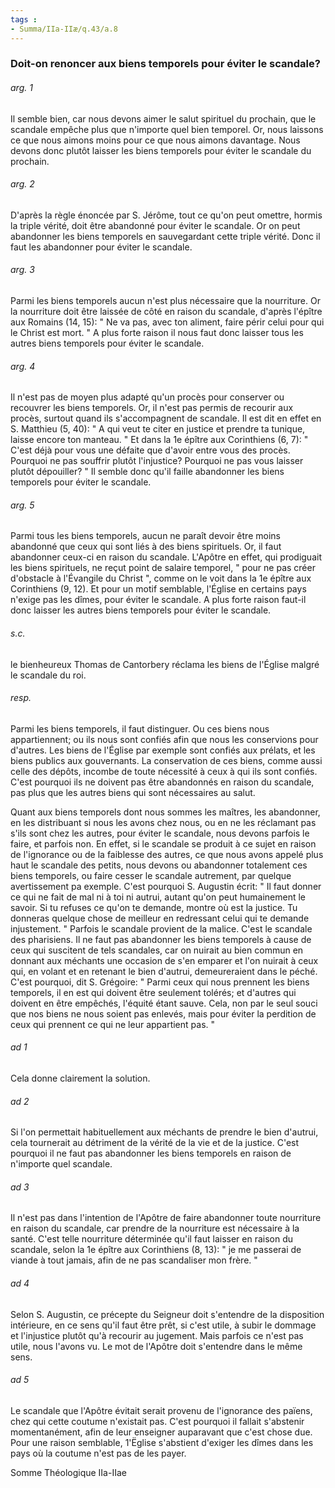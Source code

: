 ```yaml
---
tags : 
- Summa/IIa-IIæ/q.43/a.8
---
```


### Doit-on renoncer aux biens temporels pour éviter le scandale?

###### arg. 1
Il semble bien, car nous devons aimer le salut spirituel du prochain, que le scandale empêche plus que n'importe quel bien temporel. Or, nous laissons ce que nous aimons moins pour ce que nous aimons davantage. Nous devons donc plutôt laisser les biens temporels pour éviter le scandale du prochain. 

###### arg. 2
D'après la règle énoncée par S. Jérôme, tout ce qu'on peut omettre, hormis la triple vérité, doit être abandonné pour éviter le scandale. Or on peut abandonner les biens temporels en sauvegardant cette triple vérité. Donc il faut les abandonner pour éviter le scandale. 

###### arg. 3
Parmi les biens temporels aucun n'est plus nécessaire que la nourriture. Or la nourriture doit être laissée de côté en raison du scandale, d'après l'épître aux Romains (14, 15): " Ne va pas, avec ton aliment, faire périr celui pour qui le Christ est mort. " A plus forte raison il nous faut donc laisser tous les autres biens temporels pour éviter le scandale. 

###### arg. 4
Il n'est pas de moyen plus adapté qu'un procès pour conserver ou recouvrer les biens temporels. Or, il n'est pas permis de recourir aux procès, surtout quand ils s'accompagnent de scandale. Il est dit en effet en S. Matthieu (5, 40): " A qui veut te citer en justice et prendre ta tunique, laisse encore ton manteau. " Et dans la 1e épître aux Corinthiens (6, 7): " C'est déjà pour vous une défaite que d'avoir entre vous des procès. Pourquoi ne pas souffrir plutôt l'injustice? Pourquoi ne pas vous laisser plutôt dépouiller? " Il semble donc qu'il faille abandonner les biens temporels pour éviter le scandale. 

###### arg. 5
Parmi tous les biens temporels, aucun ne paraît devoir être moins abandonné que ceux qui sont liés à des biens spirituels. Or, il faut abandonner ceux-ci en raison du scandale. L'Apôtre en effet, qui prodiguait les biens spirituels, ne reçut point de salaire temporel, " pour ne pas créer d'obstacle à l'Évangile du Christ ", comme on le voit dans la 1e épître aux Corinthiens (9, 12). Et pour un motif semblable, l'Église en certains pays n'exige pas les dîmes, pour éviter le scandale. A plus forte raison faut-il donc laisser les autres biens temporels pour éviter le scandale. 

###### s.c.
le bienheureux Thomas de Cantorbery réclama les biens de l'Église malgré le scandale du roi. 

###### resp.
Parmi les biens temporels, il faut distinguer. Ou ces biens nous appartiennent; ou ils nous sont confiés afin que nous les conservions pour d'autres. Les biens de l'Église par exemple sont confiés aux prélats, et les biens publics aux gouvernants. La conservation de ces biens, comme aussi celle des dépôts, incombe de toute nécessité à ceux à qui ils sont confiés. C'est pourquoi ils ne doivent pas être abandonnés en raison du scandale, pas plus que les autres biens qui sont nécessaires au salut. 

Quant aux biens temporels dont nous sommes les maîtres, les abandonner, en les distribuant si nous les avons chez nous, ou en ne les réclamant pas s'ils sont chez les autres, pour éviter le scandale, nous devons parfois le faire, et parfois non. En effet, si le scandale se produit à ce sujet en raison de l'ignorance ou de la faiblesse des autres, ce que nous avons appelé plus haut le scandale des petits, nous devons ou abandonner totalement ces biens temporels, ou faire cesser le scandale autrement, par quelque avertissement pa exemple. C'est pourquoi S. Augustin écrit: " Il faut donner ce qui ne fait de mal ni à toi ni autrui, autant qu'on peut humainement le savoir. Si tu refuses ce qu'on te demande, montre où est la justice. Tu donneras quelque chose de meilleur en redressant celui qui te demande injustement. " Parfois le scandale provient de la malice. C'est le scandale des pharisiens. Il ne faut pas abandonner les biens temporels à cause de ceux qui suscitent de tels scandales, car on nuirait au bien commun en donnant aux méchants une occasion de s'en emparer et l'on nuirait à ceux qui, en volant et en retenant le bien d'autrui, demeureraient dans le péché. C'est pourquoi, dit S. Grégoire: " Parmi ceux qui nous prennent les biens temporels, il en est qui doivent être seulement tolérés; et d'autres qui doivent en être empêchés, l'équité étant sauve. Cela, non par le seul souci que nos biens ne nous soient pas enlevés, mais pour éviter la perdition de ceux qui prennent ce qui ne leur appartient pas. " 

###### ad 1
Cela donne clairement la solution. 

###### ad 2
Si l'on permettait habituellement aux méchants de prendre le bien d'autrui, cela tournerait au détriment de la vérité de la vie et de la justice. C'est pourquoi il ne faut pas abandonner les biens temporels en raison de n'importe quel scandale. 

###### ad 3
Il n'est pas dans l'intention de l'Apôtre de faire abandonner toute nourriture en raison du scandale, car prendre de la nourriture est nécessaire à la santé. C'est telle nourriture déterminée qu'il faut laisser en raison du scandale, selon la 1e épître aux Corinthiens (8, 13): " je me passerai de viande à tout jamais, afin de ne pas scandaliser mon frère. " 

###### ad 4
Selon S. Augustin, ce précepte du Seigneur doit s'entendre de la disposition intérieure, en ce sens qu'il faut être prêt, si c'est utile, à subir le dommage et l'injustice plutôt qu'à recourir au jugement. Mais parfois ce n'est pas utile, nous l'avons vu. Le mot de l'Apôtre doit s'entendre dans le même sens. 

###### ad 5
Le scandale que l'Apôtre évitait serait provenu de l'ignorance des païens, chez qui cette coutume n'existait pas. C'est pourquoi il fallait s'abstenir momentanément, afin de leur enseigner auparavant que c'est chose due. Pour une raison semblable, 1'Ëglise s'abstient d'exiger les dîmes dans les pays où la coutume n'est pas de les payer. 

Somme Théologique IIa-IIae 

